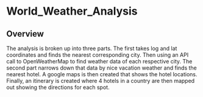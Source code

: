 # World_Weather_Analysis

## Overview
The analysis is broken up into three parts. The first takes log and lat coordinates and finds the nearest corresponding city. Then using an API call to OpenWeatherMap to find weather data of each respective city. The second part narrows down that data by nice vacation weather and finds the nearest hotel. A google maps is then created that shows the hotel locations. Finally, an itinerary is created where 4 hotels in a country are then mapped out showing the directions for each spot. 
